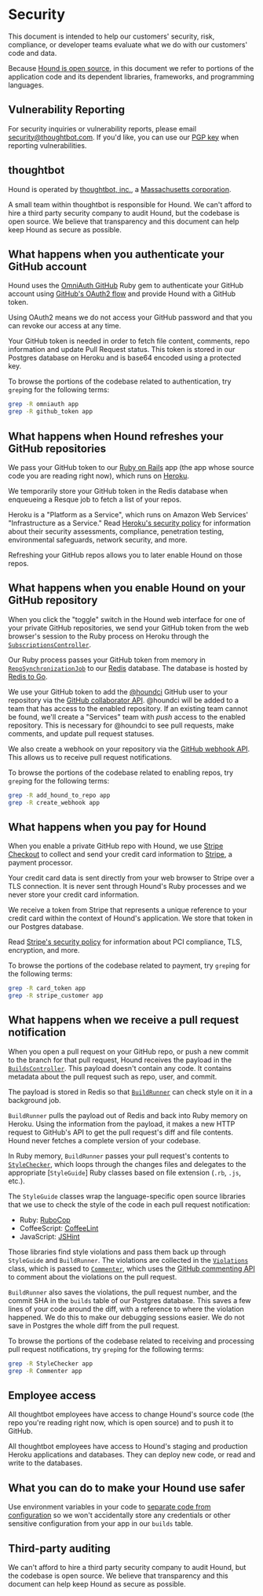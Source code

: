 Security
========

This document is intended to help our customers'
security, risk, compliance, or developer teams
evaluate what we do with our customers' code and data.

Because [Hound is open source][oss],
in this document we refer to portions of the application code and its dependent
libraries, frameworks, and programming languages.

[oss]: https://github.com/thoughtbot/hound

Vulnerability Reporting
-----------------------

For security inquiries or vulnerability reports, please email
<security@thoughtbot.com>.
If you'd like, you can use our [PGP key] when reporting vulnerabilities.

[PGP key]: http://pgp.thoughtbot.com

thoughtbot
----------

Hound is operated by [thoughtbot, inc.], a [Massachusetts corporation][sec].

[thoughtbot, inc.]: http://thoughtbot.com
[sec]: http://corp.sec.state.ma.us/CorpWeb/CorpSearch/CorpSummary.aspx?FEIN=203438204

A small team within thoughtbot is responsible for Hound.
We can't afford to hire a third party security company to audit Hound,
but the codebase is open source.
We believe that transparency and this document can help keep Hound
as secure as possible.

What happens when you authenticate your GitHub account
------------------------------------------------------

Hound uses the [OmniAuth GitHub] Ruby gem to
authenticate your GitHub account using [GitHub's OAuth2 flow][gh-oauth]
and provide Hound with a GitHub token.

[OmniAuth GitHub]: https://github.com/intridea/omniauth-github
[gh-oauth]: https://developer.github.com/v3/oauth/

Using OAuth2 means we do not access your GitHub password
and that you can revoke our access at any time.

Your GitHub token is needed in order to fetch file content, comments, repo
information and update Pull Request status. This token is stored in our
Postgres database on Heroku and is base64 encoded using a protected key.

To browse the portions of the codebase related to authentication,
try `grep`ing for the following terms:

```bash
grep -R omniauth app
grep -R github_token app
```

What happens when Hound refreshes your GitHub repositories
----------------------------------------------------------

We pass your GitHub token to our [Ruby on Rails] app
(the app whose source code you are reading right now),
which runs on [Heroku].

We temporarily store your GitHub token in the Redis database
when enqueueing a Resque job to fetch a list of your repos.

[Ruby on Rails]: http://rubyonrails.org
[Heroku]: https://www.heroku.com

Heroku is a "Platform as a Service",
which runs on Amazon Web Services' "Infrastructure as a Service."
Read [Heroku's security policy][aws] for information about their
security assessments, compliance, penetration testing,
environmental safeguards, network security, and more.

[aws]: https://www.heroku.com/policy/security

Refreshing your GitHub repos allows you to later enable Hound on those repos.

What happens when you enable Hound on your GitHub repository
------------------------------------------------------------

When you click the "toggle" switch in the Hound web interface
for one of your private GitHub repositories,
we send your GitHub token from the web browser's session
to the Ruby process on Heroku
through the [`SubscriptionsController`].

[`SubscriptionsController`]: ../app/controllers/subscriptions_controller.rb

Our Ruby process passes your GitHub token from memory in
[`RepoSynchronizationJob`] to our [Redis] database.
The database is hosted by [Redis to Go].

[`RepoSynchronizationJob`]: ../app/jobs/repo_synchronization_job.rb
[Redis]: http://redis.io/
[Redis to Go]: http://redistogo.com

We use your GitHub token to add the [@houndci] GitHub user to your repository
via the [GitHub collaborator API][api1]. @houndci will be added to a team that
has access to the enabled repository. If an existing team cannot be found, we'll
create a "Services" team with *push* access to the enabled repository. This is
necessary for @houndci to see pull requests, make comments, and update pull
request statuses.

[@houndci]: https://github.com/houndci
[api1]: https://developer.github.com/v3/repos/collaborators/#add-collaborator

We also create a webhook on your repository via the [GitHub webhook API][api2].
This allows us to receive pull request notifications.

[api2]: https://developer.github.com/v3/repos/hooks/#create-a-hook

To browse the portions of the codebase related to enabling repos,
try `grep`ing for the following terms:

```bash
grep -R add_hound_to_repo app
grep -R create_webhook app
```

What happens when you pay for Hound
-----------------------------------

When you enable a private GitHub repo with Hound,
we use [Stripe Checkout] to collect and send your credit card information
to [Stripe], a payment processor.

Your credit card data is sent directly from your web browser to Stripe
over a TLS connection.
It is never sent through Hound's Ruby processes
and we never store your credit card information.

[Stripe Checkout]: https://stripe.com/checkout
[Stripe]: https://stripe.com

We receive a token from Stripe that represents a unique reference to your
credit card within the context of Hound's application.
We store that token in our Postgres database.

Read [Stripe's security policy] for information about PCI compliance,
TLS, encryption, and more.

[Stripe's security policy]: https://stripe.com/help/security

To browse the portions of the codebase related to payment,
try `grep`ing for the following terms:

```bash
grep -R card_token app
grep -R stripe_customer app
```

What happens when we receive a pull request notification
--------------------------------------------------------

When you open a pull request on your GitHub repo,
or push a new commit to the branch for that pull request,
Hound receives the payload in the [`BuildsController`].
This payload doesn't contain any code.
It contains metadata about the pull request such as repo, user, and commit.

[`BuildsController`]: ../app/controllers/builds_controller.rb

The payload is stored in Redis so that
[`BuildRunner`] can check style on it in a background job.

[`BuildRunner`]: ../app/services/build_runner.rb

`BuildRunner` pulls the payload out of Redis
and back into Ruby memory on Heroku.
Using the information from the payload,
it makes a new HTTP request to GitHub's API to get
the pull request's diff and file contents.
Hound never fetches a complete version of your codebase.

In Ruby memory,
`BuildRunner` passes your pull request's contents to [`StyleChecker`],
which loops through the changes files and delegates to the appropriate
[`StyleGuide`] Ruby classes based on file extension (`.rb`, `.js`, etc.).

[`StyleChecker`]: ../app/models/style_checker.rb
[`StyleChecker`]: ../app/models/style_guide

The `StyleGuide` classes wrap the language-specific open source libraries
that we use to check the style of the code in each pull request notification:

* Ruby: [RuboCop](https://github.com/bbatsov/rubocop)
* CoffeeScript: [CoffeeLint](http://www.coffeelint.org/)
* JavaScript: [JSHint](https://github.com/jshint/jshint/)

Those libraries find style violations
and pass them back up through `StyleGuide` and `BuildRunner`.
The violations are collected in the [`Violations`] class,
which is passed to [`Commenter`],
which uses the [GitHub commenting API][comment-api]
to comment about the violations on the pull request.

[`Violations`]: ../app/models/violations.rb
[`Commenter`]: ../app/services/commenter.rb
[comment-api]: https://developer.github.com/v3/pulls/comments/

`BuildRunner` also saves the violations,
the pull request number,
and the commit SHA in the `builds` table of our Postgres database.
This saves a few lines of your code around the diff,
with a reference to where the violation happened.
We do this to make our debugging sessions easier.
We do not save in Postgres the whole diff from the pull request.

To browse the portions of the codebase related to
receiving and processing pull request notifications,
try `grep`ing for the following terms:

```bash
grep -R StyleChecker app
grep -R Commenter app
```

Employee access
---------------

All thoughtbot employees have access to change Hound's source code
(the repo you're reading right now, which is open source)
and to push it to GitHub.

All thoughtbot employees have access to
Hound's staging and production Heroku applications and databases.
They can deploy new code, or read and write to the databases.

What you can do to make your Hound use safer
--------------------------------------------

Use environment variables in your code
to [separate code from configuration][12factor]
so we won't accidentally store any credentials or
other sensitive configuration from your app
in our `builds` table.

[12factor]: http://12factor.net/config

Third-party auditing
--------------------

We can't afford to hire a third party security company to audit Hound,
but the codebase is open source.
We believe that transparency and this document can help keep Hound
as secure as possible.

